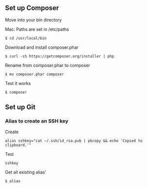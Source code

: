 ## Set up Composer

Move into your bin directory

Mac: Paths are set in /etc/paths
	
	$ cd /usr/local/bin
	
Download and install composer.phar

	$ curl -sS https://getcomposer.org/installer | php 

Rename from composer.phar to composer

	$ mv composer.phar composer

Test it works

	$ composer
	




## Set up Git

### Alias to create an SSH key

Create 

	alias sshkey="cat ~/.ssh/id_rsa.pub | pbcopy && echo 'Copied to clipboard.'"

Test

	sshkey
	
Get all existing alias'

	$ alias